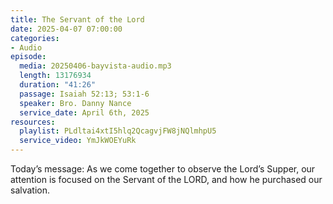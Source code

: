 ```yaml
---
title: The Servant of the Lord
date: 2025-04-07 07:00:00
categories:
- Audio
episode:
  media: 20250406-bayvista-audio.mp3
  length: 13176934
  duration: "41:26"
  passage: Isaiah 52:13; 53:1-6
  speaker: Bro. Danny Nance
  service_date: April 6th, 2025
resources:
  playlist: PLdltai4xtI5hlq2QcagvjFW8jNQlmhpU5
  service_video: YmJkWOEYuRk
---
```

Today’s message: As we come together to observe the Lord’s Supper, our attention is focused on the Servant of the LORD, and how he purchased our salvation.
